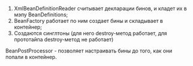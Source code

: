 1. XmlBeanDefinitionReader считывает декларации бинов, и кладет их в мэпу BeanDefinitions;
2. BeanFactory работает по ним создает бины и складывает в контейнер;
3. Создаются синглтоны (для него destroy-метод работает, для  прототайпа destroy-метод не работает)

BeanPostProcessor - позволяет настраивать бины до того, как они попали в контейнер. 

